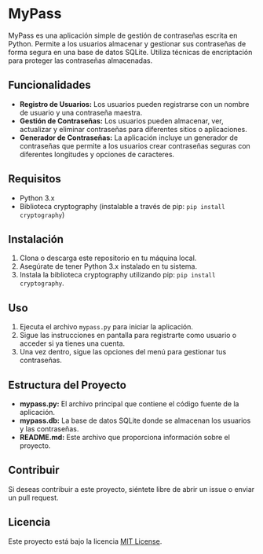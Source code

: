 # MyPass

MyPass es una aplicación simple de gestión de contraseñas escrita en Python. Permite a los usuarios almacenar y gestionar sus contraseñas de forma segura en una base de datos SQLite. Utiliza técnicas de encriptación para proteger las contraseñas almacenadas.

## Funcionalidades

- **Registro de Usuarios:** Los usuarios pueden registrarse con un nombre de usuario y una contraseña maestra.
- **Gestión de Contraseñas:** Los usuarios pueden almacenar, ver, actualizar y eliminar contraseñas para diferentes sitios o aplicaciones.
- **Generador de Contraseñas:** La aplicación incluye un generador de contraseñas que permite a los usuarios crear contraseñas seguras con diferentes longitudes y opciones de caracteres.

## Requisitos

- Python 3.x
- Biblioteca cryptography (instalable a través de pip: `pip install cryptography`)

## Instalación

1. Clona o descarga este repositorio en tu máquina local.
2. Asegúrate de tener Python 3.x instalado en tu sistema.
3. Instala la biblioteca cryptography utilizando pip: `pip install cryptography`.

## Uso

1. Ejecuta el archivo `mypass.py` para iniciar la aplicación.
2. Sigue las instrucciones en pantalla para registrarte como usuario o acceder si ya tienes una cuenta.
3. Una vez dentro, sigue las opciones del menú para gestionar tus contraseñas.

## Estructura del Proyecto

- **mypass.py:** El archivo principal que contiene el código fuente de la aplicación.
- **mypass.db:** La base de datos SQLite donde se almacenan los usuarios y las contraseñas.
- **README.md:** Este archivo que proporciona información sobre el proyecto.

## Contribuir

Si deseas contribuir a este proyecto, siéntete libre de abrir un issue o enviar un pull request.

## Licencia

Este proyecto está bajo la licencia [MIT License](LICENSE).
